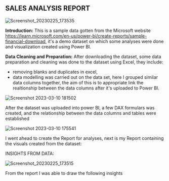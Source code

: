 ## SALES ANALYSIS REPORT 

![Screenshot_20230225_173535](https://user-images.githubusercontent.com/103421528/224388548-0d648536-4b01-494b-92e0-3a34e773f66a.png)

**Introduction:** 
This is a sample data gotten from the Microsoft website https://learn.microsoft.com/en-us/power-bi/create-reports/sample-financial-download, it's a demo dataset on which some analyses were done and visualization created using Power BI.

**Data Cleaning and Preparation:**
After downloading the dataset, some data preparation and cleaning was done to the dataset using Excel, they include: 
* removing blanks and duplicates in excel,
* data modelling was carried out on the data set, here I grouped similar data columns together, the aim of this is to appropriate link the realtionship between the data columns after it's uploaded to Power BI.

![Screenshot 2023-03-10 181502](https://user-images.githubusercontent.com/103421528/224385651-1245bbb1-4168-4922-b09b-99602c9028dc.png)


After the dataset was uploaded into power BI, a few DAX formulars was created, and the relationship between the data columns and tables were established

![Screenshot 2023-03-10 175541](https://user-images.githubusercontent.com/103421528/224387552-35a920da-df3a-4abe-aa17-756009fe8810.png)

I went ahead to create the Report for analyses, next is my Report containing the visuals created from the dataset:



INSIGHTS FROM DATA: 


![Screenshot_20230225_173515](https://user-images.githubusercontent.com/103421528/224388406-10a5c2bf-95c2-4ec7-b2d5-51b13a95d40d.png)

From the report I was able to draw the following insights
